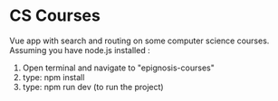 # CS Courses
Vue app with search and routing on some computer science courses.
Assuming you have node.js installed :
1. Open terminal and navigate to "epignosis-courses"
2. type: npm install
3. type: npm run dev (to run the project)
